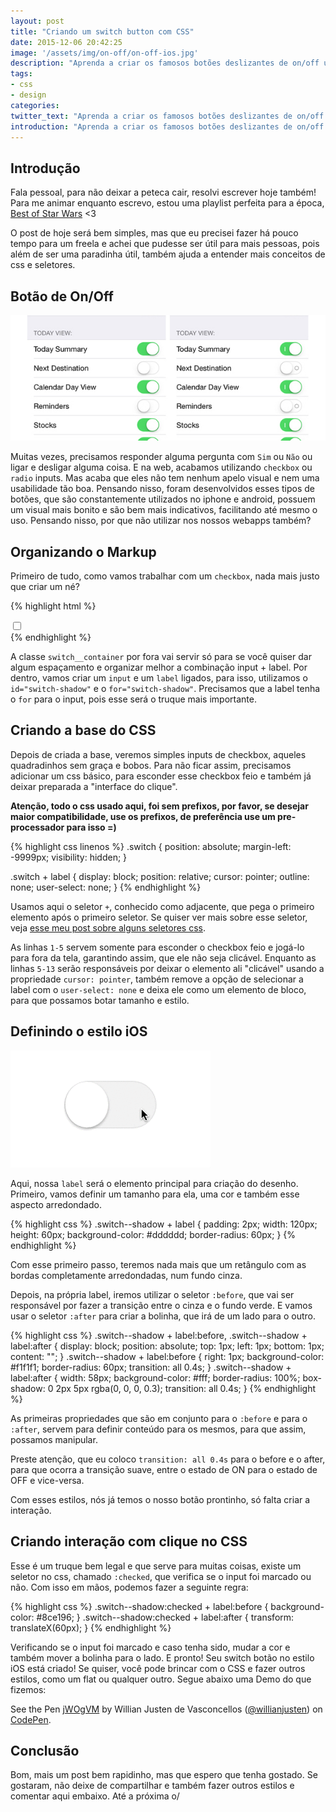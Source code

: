 ```yaml
---
layout: post
title: "Criando um switch button com CSS"
date: 2015-12-06 20:42:25
image: '/assets/img/on-off/on-off-ios.jpg'
description: "Aprenda a criar os famosos botões deslizantes de on/off usados no iOS, Android e WebApps."
tags:
- css
- design
categories:
twitter_text: "Aprenda a criar os famosos botões deslizantes de on/off usados no iOS, Android e WebApps."
introduction: "Aprenda a criar os famosos botões deslizantes de on/off usados no iOS, Android e WebApps. E deixe a usabilidade do seu sistema melhor."
---
```


## Introdução

Fala pessoal, para não deixar a peteca cair, resolvi escrever hoje também! Para me animar enquanto escrevo, estou uma playlist perfeita para a época, [Best of Star Wars](https://open.spotify.com/user/spotify/playlist/09H7xj3DbNhS8gbJg0biU0) <3

O post de hoje será bem simples, mas que eu precisei fazer há pouco tempo para um freela e achei que pudesse ser útil para mais pessoas, pois além de ser uma paradinha útil, também ajuda a entender mais conceitos de css e seletores.

## Botão de On/Off

![Vários botões de on/off do iphone](/assets/img/on-off/on-off-ios.jpg)

Muitas vezes, precisamos responder alguma pergunta com `Sim` ou `Não` ou ligar e desligar alguma coisa. E na web, acabamos utilizando `checkbox` ou `radio` inputs. Mas acaba que eles não tem nenhum apelo visual e nem uma usabilidade tão boa. Pensando nisso, foram desenvolvidos esses tipos de botões, que são constantemente utilizados no iphone e android, possuem um visual mais bonito e são bem mais indicativos, facilitando até mesmo o uso. Pensando nisso, por que não utilizar nos nossos webapps também?

## Organizando o Markup

Primeiro de tudo, como vamos trabalhar com um `checkbox`, nada mais justo que criar um né?

{% highlight html %}
<div class="switch__container">
  <input id="switch-shadow" class="switch switch--shadow" type="checkbox">
  <label for="switch-shadow"></label>
</div>
{% endhighlight %}

A classe `switch__container` por fora vai servir só para se você quiser dar algum espaçamento e organizar melhor a combinação input + label. Por dentro, vamos criar um `input` e um `label` ligados, para isso, utilizamos o `id="switch-shadow"` e o `for="switch-shadow"`. Precisamos que a label tenha o `for` para o input, pois esse será o truque mais importante.

## Criando a base do CSS

Depois de criada a base, veremos simples inputs de checkbox, aqueles quadradinhos sem graça e bobos. Para não ficar assim, precisamos adicionar um css básico, para esconder esse checkbox feio e também já deixar preparada a "interface do clique".

**Atenção, todo o css usado aqui, foi sem prefixos, por favor, se desejar maior compatibilidade, use os prefixos, de preferência use um pre-processador para isso =)**

{% highlight css linenos %}
.switch {
  position: absolute;
  margin-left: -9999px;
  visibility: hidden;
}

.switch + label {
  display: block;
  position: relative;
  cursor: pointer;
  outline: none;
  user-select: none;
}
{% endhighlight %}

Usamos aqui o seletor `+`, conhecido como adjacente, que pega o primeiro elemento após o primeiro seletor. Se quiser ver mais sobre esse seletor, veja [esse meu post sobre alguns seletores css](http://willianjusten.com.br/alguns-seletores-css-importantes-para-aprender/).

As linhas `1-5` servem somente para esconder o checkbox feio e jogá-lo para fora da tela, garantindo assim, que ele não seja clicável. Enquanto as linhas `5-13` serão responsáveis por deixar o elemento ali "clicável" usando a propriedade `cursor: pointer`, também remove a opção de selecionar a label com o `user-select: none` e deixa ele como um elemento de bloco, para que possamos botar tamanho e estilo.

## Definindo o estilo iOS

![botão estilo iOS](/assets/img/on-off/switch-button.gif)

Aqui, nossa `label` será o elemento principal para criação do desenho. Primeiro, vamos definir um tamanho para ela, uma cor e também esse aspecto arredondado.

{% highlight css %}
.switch--shadow + label {
  padding: 2px;
  width: 120px;
  height: 60px;
  background-color: #dddddd;
  border-radius: 60px;
}
{% endhighlight %}

Com esse primeiro passo, teremos nada mais que um retângulo com as bordas completamente arredondadas, num fundo cinza.

Depois, na própria label, iremos utilizar o seletor `:before`, que vai ser responsável por fazer a transição entre o cinza e o fundo verde. E vamos usar o seletor `:after` para criar a bolinha, que irá de um lado para o outro.

{% highlight css %}
.switch--shadow + label:before,
.switch--shadow + label:after {
  display: block;
  position: absolute;
  top: 1px;
  left: 1px;
  bottom: 1px;
  content: "";
}
.switch--shadow + label:before {
  right: 1px;
  background-color: #f1f1f1;
  border-radius: 60px;
  transition: all 0.4s;
}
.switch--shadow + label:after {
  width: 58px;
  background-color: #fff;
  border-radius: 100%;
  box-shadow: 0 2px 5px rgba(0, 0, 0, 0.3);
  transition: all 0.4s;
}
{% endhighlight %}

As primeiras propriedades que são em conjunto para o `:before` e para o `:after`, servem para definir conteúdo para os mesmos, para que assim, possamos manipular.

Preste atenção, que eu coloco `transition: all 0.4s` para o before e o after, para que ocorra a transição suave, entre o estado de ON para o estado de OFF e vice-versa.

Com esses estilos, nós já temos o nosso botão prontinho, só falta criar a interação.

## Criando interação com clique no CSS

Esse é um truque bem legal e que serve para muitas coisas, existe um seletor no css, chamado `:checked`, que verifica se o input foi marcado ou não. Com isso em mãos, podemos fazer a seguinte regra:

{% highlight css %}
.switch--shadow:checked + label:before {
  background-color: #8ce196;
}
.switch--shadow:checked + label:after {
  transform: translateX(60px);
}
{% endhighlight %}

Verificando se o input foi marcado e caso tenha sido, mudar a cor e também mover a bolinha para o lado. E pronto! Seu switch botão no estilo iOS está criado! Se quiser, você pode brincar com o CSS e fazer outros estilos, como um flat ou qualquer outro. Segue abaixo uma Demo do que fizemos:

<p data-height="266" data-theme-id="11319" data-slug-hash="jWOgVM" data-default-tab="result" data-user="willianjusten" class='codepen'>See the Pen <a href='http://codepen.io/willianjusten/pen/jWOgVM/'>jWOgVM</a> by Willian Justen de Vasconcellos (<a href='http://codepen.io/willianjusten'>@willianjusten</a>) on <a href='http://codepen.io'>CodePen</a>.</p>
<script src="//assets.codepen.io/assets/embed/ei.js"></script>

## Conclusão

Bom, mais um post bem rapidinho, mas que espero que tenha gostado. Se gostaram, não deixe de compartilhar e também fazer outros estilos e comentar aqui embaixo. Até a próxima o/
